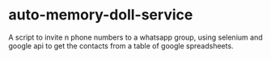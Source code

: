 # auto-memory-doll-service
A script to invite n phone numbers to a whatsapp group, using selenium and google api to get the contacts from a table of google spreadsheets.
